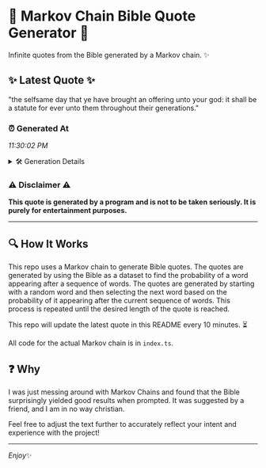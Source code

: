# 📖 Markov Chain Bible Quote Generator 📖

Infinite quotes from the Bible generated by a Markov chain. ✨

## ✨ Latest Quote ✨
"the selfsame day that ye have brought an offering unto your god: it shall be a statute for ever unto them throughout their generations."

### ⏰ Generated At
*11:30:02 PM*

<details>
    <summary>🛠️ Generation Details</summary>
    <p>
        <strong>🌱 Seed:</strong> the<br>
        <strong>🔄 Iterations:</strong> 23<br>
        <strong>📜 Context History:</strong><br>[ the ]: selfsame<br>[ the, selfsame ]: day<br>[ the, selfsame, day ]: that<br>[ the, selfsame, day, that ]: ye<br>[ the, selfsame, day, that, ye ]: have<br>[ the, selfsame, day, that, ye, have ]: brought<br>[ selfsame, day, that, ye, have, brought ]: an<br>[ day, that, ye, have, brought, an ]: offering<br>[ that, ye, have, brought, an, offering ]: unto<br>[ ye, have, brought, an, offering, unto ]: your<br>[ have, brought, an, offering, unto, your ]: god:<br>[ brought, an, offering, unto, your, god: ]: it<br>[ an, offering, unto, your, god:, it ]: shall<br>[ offering, unto, your, god:, it, shall ]: be<br>[ unto, your, god:, it, shall, be ]: a<br>[ your, god:, it, shall, be, a ]: statute<br>[ god:, it, shall, be, a, statute ]: for<br>[ it, shall, be, a, statute, for ]: ever<br>[ shall, be, a, statute, for, ever ]: unto<br>[ be, a, statute, for, ever, unto ]: them<br>[ a, statute, for, ever, unto, them ]: throughout<br>[ statute, for, ever, unto, them, throughout ]: their<br>[ for, ever, unto, them, throughout, their ]: generations.<br>
    </p>
</details>

### ⚠️ Disclaimer ⚠️
**This quote is generated by a program and is not to be taken seriously. It is purely for entertainment purposes.**

---

## 🔍 How It Works

This repo uses a Markov chain to generate Bible quotes. The quotes are generated by using the Bible as a dataset to find the probability of a word appearing after a sequence of words. The quotes are generated by starting with a random word and then selecting the next word based on the probability of it appearing after the current sequence of words. This process is repeated until the desired length of the quote is reached.

This repo will update the latest quote in this README every 10 minutes. ⏳

All code for the actual Markov chain is in `index.ts`.

## ❓ Why

I was just messing around with Markov Chains and found that the Bible surprisingly yielded good results when prompted. 
It was suggested by a friend, and I am in no way christian.

Feel free to adjust the text further to accurately reflect your intent and experience with the project!

---

*Enjoy*✨
